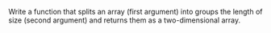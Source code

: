 Write a function that splits an array (first argument) into groups the length of size (second argument) and returns them as a two-dimensional array.
